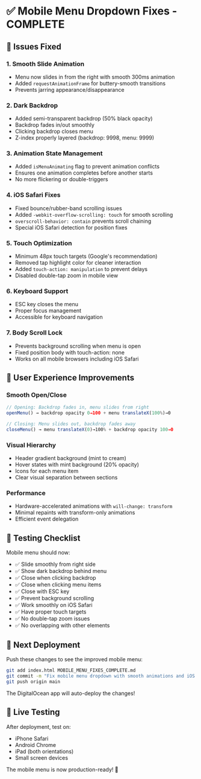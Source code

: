 # ✅ Mobile Menu Dropdown Fixes - COMPLETE

## 🎯 Issues Fixed

### 1. **Smooth Slide Animation**
- Menu now slides in from the right with smooth 300ms animation
- Added `requestAnimationFrame` for buttery-smooth transitions
- Prevents jarring appearance/disappearance

### 2. **Dark Backdrop**
- Added semi-transparent backdrop (50% black opacity)
- Backdrop fades in/out smoothly
- Clicking backdrop closes menu
- Z-index properly layered (backdrop: 9998, menu: 9999)

### 3. **Animation State Management**
- Added `isMenuAnimating` flag to prevent animation conflicts
- Ensures one animation completes before another starts
- No more flickering or double-triggers

### 4. **iOS Safari Fixes**
- Fixed bounce/rubber-band scrolling issues
- Added `-webkit-overflow-scrolling: touch` for smooth scrolling
- `overscroll-behavior: contain` prevents scroll chaining
- Special iOS Safari detection for position fixes

### 5. **Touch Optimization**
- Minimum 48px touch targets (Google's recommendation)
- Removed tap highlight color for cleaner interaction
- Added `touch-action: manipulation` to prevent delays
- Disabled double-tap zoom in mobile view

### 6. **Keyboard Support**
- ESC key closes the menu
- Proper focus management
- Accessible for keyboard navigation

### 7. **Body Scroll Lock**
- Prevents background scrolling when menu is open
- Fixed position body with touch-action: none
- Works on all mobile browsers including iOS Safari

## 📱 User Experience Improvements

### Smooth Open/Close
```javascript
// Opening: Backdrop fades in, menu slides from right
openMenu() → backdrop opacity 0→100 + menu translateX(100%)→0

// Closing: Menu slides out, backdrop fades away  
closeMenu() → menu translateX(0)→100% + backdrop opacity 100→0
```

### Visual Hierarchy
- Header gradient background (mint to cream)
- Hover states with mint background (20% opacity)
- Icons for each menu item
- Clear visual separation between sections

### Performance
- Hardware-accelerated animations with `will-change: transform`
- Minimal repaints with transform-only animations
- Efficient event delegation

## 🧪 Testing Checklist

Mobile menu should now:
- ✅ Slide smoothly from right side
- ✅ Show dark backdrop behind menu
- ✅ Close when clicking backdrop
- ✅ Close when clicking menu items
- ✅ Close with ESC key
- ✅ Prevent background scrolling
- ✅ Work smoothly on iOS Safari
- ✅ Have proper touch targets
- ✅ No double-tap zoom issues
- ✅ No overlapping with other elements

## 🚀 Next Deployment

Push these changes to see the improved mobile menu:

```bash
git add index.html MOBILE_MENU_FIXES_COMPLETE.md
git commit -m "Fix mobile menu dropdown with smooth animations and iOS compatibility"
git push origin main
```

The DigitalOcean app will auto-deploy the changes!

## 📲 Live Testing

After deployment, test on:
- iPhone Safari
- Android Chrome
- iPad (both orientations)
- Small screen devices

The mobile menu is now production-ready! 🎉